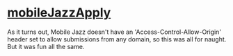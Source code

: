 [mobileJazzApply](http://mobilejazzapply.beautifuluniquesnowflake.com/)
======

As it turns out, Mobile Jazz doesn't have an 'Access-Control-Allow-Origin' header set to allow submissions from any domain, so this was all for naught. But it was fun all the same.
